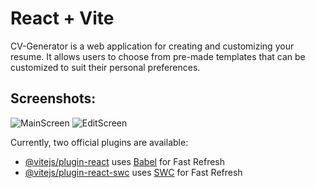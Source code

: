 # React + Vite

CV-Generator is a web application for creating and customizing your resume. It allows users to choose from pre-made templates that can be customized to suit their personal preferences.

## Screenshots:

![MainScreen](https://i.imgur.com/NB4NiXQ.png?raw=true)
![EditScreen](https://i.imgur.com/VrIjnmq.png?raw=true)

Currently, two official plugins are available:

-   [@vitejs/plugin-react](https://github.com/vitejs/vite-plugin-react/blob/main/packages/plugin-react/README.md) uses [Babel](https://babeljs.io/) for Fast Refresh
-   [@vitejs/plugin-react-swc](https://github.com/vitejs/vite-plugin-react-swc) uses [SWC](https://swc.rs/) for Fast Refresh
